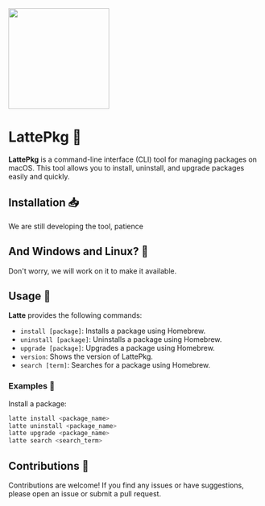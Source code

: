 <img src="https://github.com/user-attachments/assets/74bd1229-034a-4c59-8487-b33c607ec5aa" width="200" heigth="150">




# LattePkg 🌸

  <!-- Replace with the actual URL of your logo -->

**LattePkg** is a command-line interface (CLI) tool for managing packages on macOS. This tool allows you to install, uninstall, and upgrade packages easily and quickly.

## Installation 📥

We are still developing the tool, patience

## And Windows and Linux? 🧪
Don't worry, we will work on it to make it available.

## Usage 📃

**Latte** provides the following commands:

- `install [package]`: Installs a package using Homebrew.
- `uninstall [package]`: Uninstalls a package using Homebrew.
- `upgrade [package]`: Upgrades a package using Homebrew.
- `version`: Shows the version of LattePkg.
- `search [term]`: Searches for a package using Homebrew.

### Examples 📌

Install a package:

```bash
latte install <package_name>
latte uninstall <package_name>
latte upgrade <package_name>
latte search <search_term>
```


## Contributions 📝
Contributions are welcome! If you find any issues or have suggestions, please open an issue or submit a pull request.
